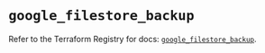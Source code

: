 # `google_filestore_backup`

Refer to the Terraform Registry for docs: [`google_filestore_backup`](https://registry.terraform.io/providers/hashicorp/google/6.39.0/docs/resources/filestore_backup).
